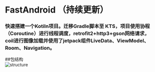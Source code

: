 # FastAndroid （持续更新）
###	快速搭建一个Kotiln项目。迁移Gradle脚本至 KTS，项目使用协程（Coroutine）进行线程调度，retrofit2+http3+gson网络请求，coil进行图像加载并使用了jetpack组件LiveData、ViewModel、Room、Navigation。

##包结构  
![structure](https://github.com/tianhe-github/FastAndroid/blob/master/image/package_structure.png)